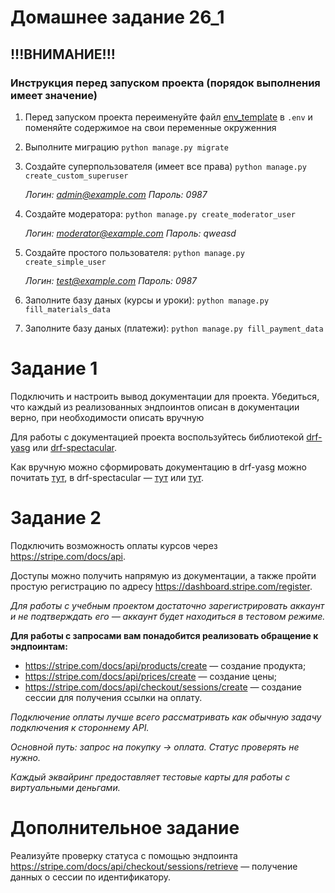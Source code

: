 # Домашнее задание 26_1

## !!!ВНИМАНИЕ!!! ##
### Инструкция перед запуском проекта (порядок выполнения имеет значение)
1. Перед запуском проекта переименуйте файл [env_template](env_template) в `.env` и поменяйте содержимое на свои переменные окруженния
2. Выполните миграцию `python manage.py migrate`
3. Создайте суперпользователя (имеет все права) `python manage.py create_custom_superuser`

    _Логин: admin@example.com Пароль: 0987_

4. Создайте модератора: `python manage.py create_moderator_user`

    _Логин: moderator@example.com Пароль: qweasd_

5. Создайте простого пользователя: `python manage.py create_simple_user`

    _Логин: test@example.com Пароль: 0987_

6. Заполните базу даных (курсы и уроки): `python manage.py fill_materials_data `
7. Заполните базу даных (платежи): `python manage.py fill_payment_data`

# Задание 1
Подключить и настроить вывод документации для проекта. 
Убедиться, что каждый из реализованных эндпоинтов описан в документации верно, при необходимости описать вручную

Для работы с документацией проекта воспользуйтесь библиотекой [drf-yasg](https://drf-yasg.readthedocs.io/en/stable/) 
или [drf-spectacular](https://drf-spectacular.readthedocs.io/en/latest/).

Как вручную можно сформировать документацию в drf-yasg можно почитать 
[тут](https://drf-yasg.readthedocs.io/en/stable/custom_spec.html), 
в drf-spectacular — [тут](https://habr.com/ru/articles/733942/) 
или [тут](https://habr.com/ru/articles/733942/).


# Задание 2
Подключить возможность оплаты курсов через https://stripe.com/docs/api.

Доступы можно получить напрямую из документации, 
а также пройти простую регистрацию по адресу https://dashboard.stripe.com/register.

_Для работы с учебным проектом достаточно зарегистрировать аккаунт_ 
_и не подтверждать его — аккаунт будет находиться в тестовом режиме._

**Для работы с запросами вам понадобится реализовать обращение к эндпоинтам:**

* https://stripe.com/docs/api/products/create — создание продукта;
* https://stripe.com/docs/api/prices/create — создание цены;
* https://stripe.com/docs/api/checkout/sessions/create — создание сессии для получения ссылки на оплату.

_Подключение оплаты лучше всего рассматривать как обычную задачу подключения к стороннему API._

_Основной путь: запрос на покупку → оплата. Статус проверять не нужно._

_Каждый эквайринг предоставляет тестовые карты для работы с виртуальными деньгами._


# Дополнительное задание
Реализуйте проверку статуса с помощью эндпоинта https://stripe.com/docs/api/checkout/sessions/retrieve
— получение данных о сессии по идентификатору.